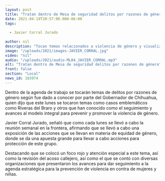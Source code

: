 ```yaml
---
layout: post
title: "Tratan dentro de Mesa de seguridad delitos por razones de género"
date: 2021-04-19T20:57:00.000-06:00
tags:
  
  - Javier Corral Jurado
  
author: nil
description: "Tocan temas relacionados a violencia de género y visualizan nuevas acciones para evitar esto."
image: "/uploads/2021/images-JAVIER_CORRAL.jpg"
video: "nil"
audio: "/uploads/2021/audio-ML04_JAVIER_CORRAL.mp3"
alt: "Tratan dentro de Mesa de seguridad delitos por razones de género"
front: false
section: "Local"
news_id: 183974
---
```


Dentro de la agenda de trabajo se tocarán temas de delitos por razones de género según fue dado a conocer por parte del Gobernador de Chihuahua, quien dijo que este lunes se tocaron temas como casos emblemáticos como Riveras del Braro y otros que han conocido como el seguimiento y avances al modelo integral para prevenir y promover la violencia de género.

Javier Corral Jurado, señaló que como cada lunes se llevó a cabo la reunión semanal en la frontera, afirmando que se llevó a cabo una exposición de las acciones que se llevan en materia de equidad de género, donde se da una apuesta grande para llevar a cabo acciones para protección de este grupo.

Destacando que se colocó un foco rojo y atención especial a este tema, así como la revisión del acoso callejero, así como el que se contó con diversas organizaciones que presentaron los avances para dar seguimiento a la agenda estratégica para la prevención de violencia en contra de mujeres y niñas.
